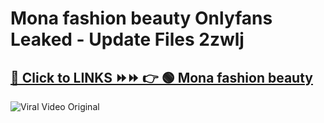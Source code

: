 
 # Mona fashion beauty Onlyfans Leaked - Update Files 2zwlj

## <h2><a href="https://clipsfans.com/Mona_fashion_beauty&ref=git">🔗 Click to LINKS ⏩⏩ 👉 🟢 Mona fashion beauty </a></h2>

<a href="https://clipsfans.com/Mona_fashion_beauty&ref=git" rel="nofollow" data-target="animated-image.originalLink"><img src="https://i.ibb.co.com/xMMVF88/686577567.gif" alt="Viral Video Original" style="max-width: 100%; display: inline-block;" data-target="animated-image.originalImage"></a>

